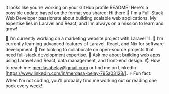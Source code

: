 It looks like you're working on your GitHub profile README! Here's a possible update based on the format you shared:
Hi there 👋
I'm a Full-Stack Web Developer passionate about building scalable web applications. My expertise lies in Laravel and React, and I'm always on a mission to learn and grow!

🔭 I’m currently working on a marketing website project with Laravel 11.
🌱 I’m currently learning advanced features of Laravel, React, and Nix for software development.
👯 I’m looking to collaborate on open-source projects that need full-stack development expertise.
💬 Ask me about building web apps using Laravel and React, data management, and front-end design.
📫 How to reach me: merdasabelay@gmail.com or find me on LinkedIn [https://www.linkedin.com/in/merdasa-belay-795a03128/].
⚡ Fun fact: When I'm not coding, you'll probably find me working out or reading one book every week!
